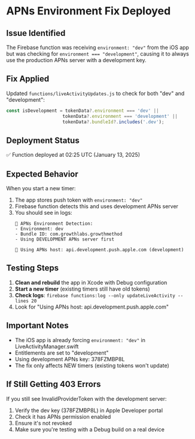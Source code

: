 # APNs Environment Fix Deployed

## Issue Identified
The Firebase function was receiving `environment: "dev"` from the iOS app but was checking for `environment === "development"`, causing it to always use the production APNs server with a development key.

## Fix Applied
Updated `functions/liveActivityUpdates.js` to check for both "dev" and "development":
```javascript
const isDevelopment = tokenData?.environment === 'dev' || 
                     tokenData?.environment === 'development' ||
                     tokenData?.bundleId?.includes('.dev');
```

## Deployment Status
✅ Function deployed at 02:25 UTC (January 13, 2025)

## Expected Behavior
When you start a new timer:
1. The app stores push token with `environment: "dev"`
2. Firebase function detects this and uses development APNs server
3. You should see in logs:
   ```
   🔧 APNs Environment Detection:
   - Environment: dev
   - Bundle ID: com.growthlabs.growthmethod
   - Using DEVELOPMENT APNs server first
   
   📱 Using APNs host: api.development.push.apple.com (development)
   ```

## Testing Steps
1. **Clean and rebuild** the app in Xcode with Debug configuration
2. **Start a new timer** (existing timers still have old tokens)
3. **Check logs**: `firebase functions:log --only updateLiveActivity --lines 20`
4. Look for "Using APNs host: api.development.push.apple.com"

## Important Notes
- The iOS app is already forcing `environment: "dev"` in LiveActivityManager.swift
- Entitlements are set to "development"
- Using development APNs key: 378FZMBP8L
- The fix only affects NEW timers (existing tokens won't update)

## If Still Getting 403 Errors
If you still see InvalidProviderToken with the development server:
1. Verify the dev key (378FZMBP8L) in Apple Developer portal
2. Check it has APNs permission enabled
3. Ensure it's not revoked
4. Make sure you're testing with a Debug build on a real device